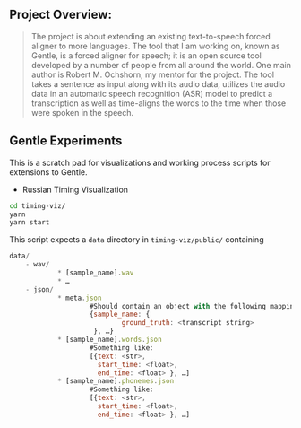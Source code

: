## Project Overview:
 > The project is about extending an existing text-to-speech forced aligner to more languages. The tool that I am working on, known as Gentle, is a forced aligner for speech; it is an open source tool developed by a number of people from all around the world. One main author is Robert M. Ochshorn, my mentor for the project. The tool takes a sentence as input along with its audio data, utilizes the audio data in an automatic speech recognition (ASR) model to predict a transcription as well as time-aligns the words to the time when those were spoken in the speech.



## Gentle Experiments

This is a scratch pad for visualizations and working process scripts
for extensions to Gentle.

* Russian Timing Visualization

```sh
cd timing-viz/
yarn
yarn start
```

This script expects a `data` directory in `timing-viz/public/` containing

```js
data/
    - wav/
            * [sample_name].wav
            * …
    - json/
            * meta.json
                    #Should contain an object with the following mapping:
                    {sample_name: {
                            ground_truth: <transcript string>
                     }, …}
            * [sample_name].words.json
                    #Something like:
                    [{text: <str>,
                      start_time: <float>,
                      end_time: <float> }, …]
            * [sample_name].phonemes.json
                    #Something like:
                    [{text: <str>,
                      start_time: <float>,
                      end_time: <float> }, …]
```
